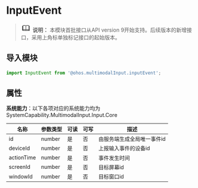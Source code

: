 # InputEvent

> ![icon-note.gif](public_sys-resources/icon-note.gif) **说明：**
> 本模块首批接口从API version 9开始支持。后续版本的新增接口，采用上角标单独标记接口的起始版本。


## 导入模块

```ts
import InputEvent from '@ohos.multimodalInput.inputEvent';
```

## 属性

**系统能力**：以下各项对应的系统能力均为SystemCapability.MultimodalInput.Input.Core


| 名称 | 参数类型 | 可读 | 可写 | 描述 |
| -------- | -------- | -------- | -------- | -------- |
| id | number | 是 | 否 | 由服务端生成全局唯一事件id |
| deviceId | number | 是 | 否 | 上报输入事件的设备id |
| actionTime | number | 是 | 否 | 事件发生时间 |
| screenId | number | 是 | 否 | 目标屏幕id |
| windowId | number | 是 | 否 | 目标窗口id |